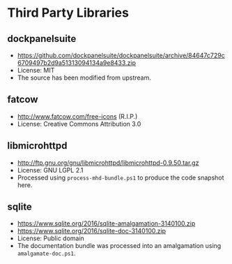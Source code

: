 # Third Party Libraries

## dockpanelsuite
- https://github.com/dockpanelsuite/dockpanelsuite/archive/84647c729c6709497b2d9a51313094134a9e8433.zip
- License: MIT
- The source has been modified from upstream.

## fatcow
- http://www.fatcow.com/free-icons (R.I.P.)
- License: Creative Commons Attribution 3.0

## libmicrohttpd
- http://ftp.gnu.org/gnu/libmicrohttpd/libmicrohttpd-0.9.50.tar.gz
- License: GNU LGPL 2.1
- Processed using `process-mhd-bundle.ps1` to produce the code snapshot here.

## sqlite
- https://www.sqlite.org/2016/sqlite-amalgamation-3140100.zip
- https://www.sqlite.org/2016/sqlite-doc-3140100.zip
- License: Public domain
- The documentation bundle was processed into an amalgamation using `amalgamate-doc.ps1`.
